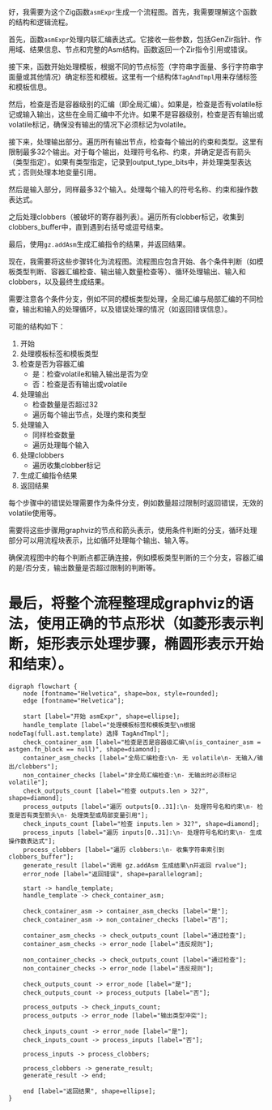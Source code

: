 好，我需要为这个Zig函数`asmExpr`生成一个流程图。首先，我需要理解这个函数的结构和逻辑流程。

首先，函数`asmExpr`处理内联汇编表达式。它接收一些参数，包括GenZir指针、作用域、结果信息、节点和完整的Asm结构。函数返回一个Zir指令引用或错误。

接下来，函数开始处理模板，根据不同的节点标签（字符串字面量、多行字符串字面量或其他情况）确定标签和模板。这里有一个结构体`TagAndTmpl`用来存储标签和模板信息。

然后，检查是否是容器级别的汇编（即全局汇编）。如果是，检查是否有volatile标记或输入输出，这些在全局汇编中不允许。如果不是容器级别，检查是否有输出或volatile标记，确保没有输出的情况下必须标记为volatile。

接下来，处理输出部分。遍历所有输出节点，检查每个输出的约束和类型。这里有限制最多32个输出。对于每个输出，处理符号名称、约束，并确定是否有箭头（类型指定）。如果有类型指定，记录到output_type_bits中，并处理类型表达式；否则处理本地变量引用。

然后是输入部分，同样最多32个输入。处理每个输入的符号名称、约束和操作数表达式。

之后处理clobbers（被破坏的寄存器列表）。遍历所有clobber标记，收集到clobbers_buffer中，直到遇到右括号或逗号结束。

最后，使用`gz.addAsm`生成汇编指令的结果，并返回结果。

现在，我需要将这些步骤转化为流程图。流程图应包含开始、各个条件判断（如模板类型判断、容器汇编检查、输出输入数量检查等）、循环处理输出、输入和clobbers，以及最终生成结果。

需要注意各个条件分支，例如不同的模板类型处理，全局汇编与局部汇编的不同检查，输出和输入的处理循环，以及错误处理的情况（如返回错误信息）。

可能的结构如下：

1. 开始
2. 处理模板标签和模板类型
3. 检查是否为容器汇编
   - 是：检查volatile和输入输出是否为空
   - 否：检查是否有输出或volatile
4. 处理输出
   - 检查数量是否超过32
   - 遍历每个输出节点，处理约束和类型
5. 处理输入
   - 同样检查数量
   - 遍历处理每个输入
6. 处理clobbers
   - 遍历收集clobber标记
7. 生成汇编指令结果
8. 返回结果

每个步骤中的错误处理需要作为条件分支，例如数量超过限制时返回错误，无效的volatile使用等。

需要将这些步骤用graphviz的节点和箭头表示，使用条件判断的分支，循环处理部分可以用流程块表示，比如循环处理每个输出、输入等。

确保流程图中的每个判断点都正确连接，例如模板类型判断的三个分支，容器汇编的是/否分支，输出数量是否超过限制的判断等。

最后，将整个流程整理成graphviz的语法，使用正确的节点形状（如菱形表示判断，矩形表示处理步骤，椭圆形表示开始和结束）。
================================================
```graphviz
digraph flowchart {
    node [fontname="Helvetica", shape=box, style=rounded];
    edge [fontname="Helvetica"];

    start [label="开始 asmExpr", shape=ellipse];
    handle_template [label="处理模板标签和模板类型\n根据 nodeTag(full.ast.template) 选择 TagAndTmpl"];
    check_container_asm [label="检查是否是容器级汇编\n(is_container_asm = astgen.fn_block == null)", shape=diamond];
    container_asm_checks [label="全局汇编检查:\n- 无 volatile\n- 无输入/输出/clobbers"];
    non_container_checks [label="非全局汇编检查:\n- 无输出时必须标记 volatile"];
    check_outputs_count [label="检查 outputs.len > 32?", shape=diamond];
    process_outputs [label="遍历 outputs[0..31]:\n- 处理符号名和约束\n- 检查是否有类型箭头\n- 处理类型或局部变量引用"];
    check_inputs_count [label="检查 inputs.len > 32?", shape=diamond];
    process_inputs [label="遍历 inputs[0..31]:\n- 处理符号名和约束\n- 生成操作数表达式"];
    process_clobbers [label="遍历 clobbers:\n- 收集字符串索引到 clobbers_buffer"];
    generate_result [label="调用 gz.addAsm 生成结果\n并返回 rvalue"];
    error_node [label="返回错误", shape=parallelogram];

    start -> handle_template;
    handle_template -> check_container_asm;

    check_container_asm -> container_asm_checks [label="是"];
    check_container_asm -> non_container_checks [label="否"];

    container_asm_checks -> check_outputs_count [label="通过检查"];
    container_asm_checks -> error_node [label="违反规则"];

    non_container_checks -> check_outputs_count [label="通过检查"];
    non_container_checks -> error_node [label="违反规则"];

    check_outputs_count -> error_node [label="是"];
    check_outputs_count -> process_outputs [label="否"];

    process_outputs -> check_inputs_count;
    process_outputs -> error_node [label="输出类型冲突"];

    check_inputs_count -> error_node [label="是"];
    check_inputs_count -> process_inputs [label="否"];

    process_inputs -> process_clobbers;

    process_clobbers -> generate_result;
    generate_result -> end;

    end [label="返回结果", shape=ellipse];
}
```